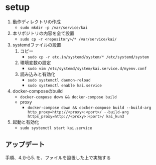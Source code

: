 setup
===

1. 動作ディレクトリの作成
	* `sudo mkdir -p /var/service/kai`
2. 本リポジトリの内容を全て設置
	* `sudo cp -r <repository>/* /var/service/kai/`
3. systemdファイルの設置
	1. コピー
		* `sudo cp -r etc.in/systemd/system/* /etc/systemd/system`
	2. 環境変数の設定
		* `sudo vim /etc/systemd/system/kai.service.d/myenv.conf`
	3. 読み込みと有効化
		* `sudo systemctl daemon-reload`
		* `sudo systemctl enable kai.service`
4. docker-composeのbuild
	* `docker-compose down && docker-compose build`
	* proxy
		* `docker-compose down && docker-compose build --build-arg http_proxy=http://<proxy>:<port>/ --build-arg https_proxy=http://<proxy>:<port>/ kai_kun3`
5. 起動と有効化
	* `sudo systemctl start kai.service`

## アップデート

手順、4.から5. を、ファイルを設置した上で実施する
